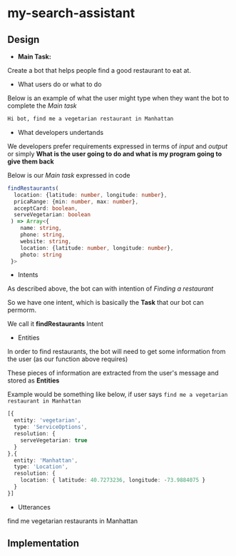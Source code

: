 # my-search-assistant

## Design

* **Main Task:** 

Create a bot that helps people find a good restaurant to eat at.

* What users do or what to do

Below is an example of what the user might type when they want the bot to complete the *Main task*

```sh
Hi bot, find me a vegetarian restaurant in Manhattan
```

* What developers undertands

We developers prefer requirements expressed in terms of *input* and *output* or simply **What is the user going to do and what is my program going to give them back**

Below is our *Main task* expressed in code
```typescript
findRestaurants(
  location: {latitude: number, longitude: number},
  pricaRange: {min: number, max: number},
  acceptCard: boolean,
  serveVegetarian: boolean
 ) => Array<{
    name: string,
    phone: string,
    website: string,
    location: {latitude: number, longitude: number},
    photo: string
 }>
 ```
 
 

* Intents

As described above, the bot can with intention of *Finding a restaurant*

So we have one intent, which is basically the **Task** that our bot can permorm.

We call it **findRestaurants** Intent

* Entities

In order to find restaurants, the bot will need to get some information from the user (as our function above requires)

These pieces of information are extracted from the user's message and stored as **Entities**

Example would be something like below, if user says `find me a vegetarian restaurant in Manhattan`

```typescript
[{
  entity: 'vegetarian',
  type: 'ServiceOptions',
  resolution: {
    serveVegetarian: true
  }
},{
  entity: 'Manhattan',
  type: 'Location',
  resolution: {
    location: { latitude: 40.7273236, longitude: -73.9884075 }
  }
}]
```

* Utterances

find me vegetarian restaurants in Manhattan


## Implementation

